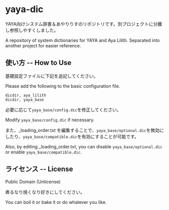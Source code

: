 # yaya-dic

YAYA向けシステム辞書＆あやりりすのリポジトリです。別プロジェクトに分離し参照しやすくしました。

A repository of system dictionaries for YAYA and Aya Lilith. Separated into another project for easier reference.

## 使い方 -- How to Use

基礎設定ファイルに下記を追記してください。

Please add the following to the basic configuration file.

```
dicdir, aya_lilith
dicdir, yaya_base
```

必要に応じて`yaya_base/config.dic`を修正してください。

Modify `yaya_base/config.dic` if necessary.


また、_loading_order.txt を編集することで、`yaya_base/optional.dic`を無効にしたり、`yaya_base/compatible.dic`を有効にすることが可能です。

Also, by editing _loading_order.txt, you can disable `yaya_base/optional.dic` or  enable `yaya_base/compatible.dic`.

## ライセンス -- License

Public Domain (Unlicense)

煮るなり焼くなり好きにしてください。

You can boil it or bake it or do whatever you like.

